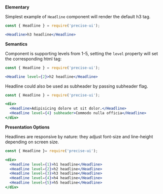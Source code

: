 **Elementary**

Simplest example of `Headline` component will render the default h3 tag.

```jsx
const { Headline } = require('precise-ui');

<Headline>h3 headline</Headline>
```

**Semantics**

Component is supporting levels from 1-5, setting the `level` property will set the corresponding html tag:

```jsx
const { Headline } = require('precise-ui');

<Headline level={2}>h2 headline</Headline>
```

Headline could also be used as subheader by passing subheader flag.

```jsx
const { Headline } = require('precise-ui');

<div>
  <Headline>Adipisicing dolore ut sit dolor.</Headline>
  <Headline level={4} subheader>Commodo nulla officia</Headline>
</div>
```

**Presentation Options**

Headlines are responsive by nature: they adjust font-size and line-height depending on screen size.

```jsx
const { Headline }= require('precise-ui');

<div>
  <Headline level={1}>h1 headline</Headline>
  <Headline level={2}>h2 headline</Headline>
  <Headline level={3}>h3 headline</Headline>
  <Headline level={4}>h4 headline</Headline>
  <Headline level={5}>h5 headline</Headline>
</div>
```